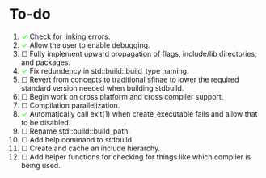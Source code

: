 <style type="text/css">
	c {
		color:#00FF00;
	}

	c::before {
		content: "✓";
		/* ✓🗹 */
	}

	nc::before {
		content: "☐";
		/* ☐ */
	}
</style>

# To-do

1. <c></c> Check for linking errors.  
2. <c></c> Allow the user to enable debugging.  
3. <nc></nc> Fully implement upward propagation of flags, include/lib directories, and packages.  
4. <c></c> Fix redundency in std::build::build_type naming.  
5. <nc></nc> Revert from concepts to traditional sfinae to lower the required standard version needed when building stdbuild.  
6. <nc></nc> Begin work on cross platform and cross compiler support.  
7. <nc></nc> Compilation parallelization.  
8. <c></c> Automatically call exit(1) when create_executable fails and allow that to be disabled.
9. <nc></nc> Rename std::build::build_path.  
10. <nc></nc> Add help command to stdbuild
11. <nc></nc> Create and cache an include hierarchy.
11. <nc></nc> Add helper functions for checking for things like which compiler is being used.